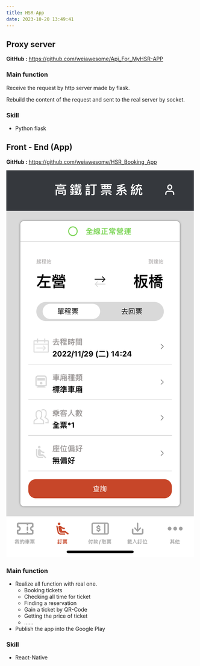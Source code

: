 ```yaml
---
title: HSR-App
date: 2023-10-20 13:49:41
---
```

## Proxy server

**GitHub :** https://github.com/weiawesome/Api_For_MyHSR-APP

### Main function
Receive the request by http server made by flask.

Rebuild the content of the request and sent to the real server by socket.

### Skill
* Python flask

## Front - End (App)
**GitHub :** https://github.com/weiawesome/HSR_Booking_App

![](https://raw.githubusercontent.com/weiawesome/HSR_Booking_App/main/Result_img/UI.jpg)

### Main function
* Realize all function with real one.
  * Booking tickets
  * Checking all time for ticket
  * Finding a reservation
  * Gain a ticket by QR-Code
  * Getting the price of ticket
  * ......
* Publish the app into the Google Play
### Skill
* React-Native